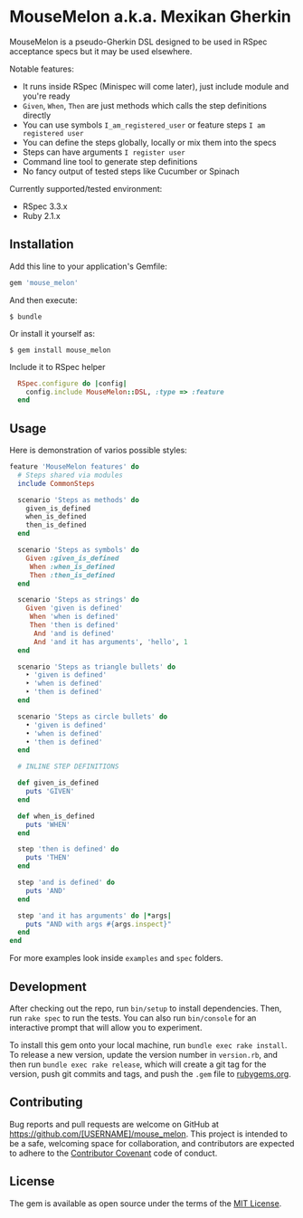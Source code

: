 # MouseMelon a.k.a. Mexikan Gherkin

MouseMelon is a pseudo-Gherkin DSL designed to be used in RSpec acceptance specs but it may be used elsewhere.

Notable features:

  * It runs inside RSpec (Minispec will come later), just include module and you're ready
  * `Given`, `When`, `Then` are just methods which calls the step definitions directly
  * You can use symbols `I_am_registered_user` or feature steps `I am registered user`
  * You can define the steps globally, locally or mix them into the specs
  * Steps can have arguments `I register user`
  * Command line tool to generate step definitions
  * No fancy output of tested steps like Cucumber or Spinach

Currently supported/tested environment:

  * RSpec 3.3.x
  * Ruby 2.1.x

## Installation

Add this line to your application's Gemfile:

```ruby
gem 'mouse_melon'
```

And then execute:

    $ bundle

Or install it yourself as:

    $ gem install mouse_melon

Include it to RSpec helper

```ruby
  RSpec.configure do |config|
    config.include MouseMelon::DSL, :type => :feature
  end
```

## Usage

Here is demonstration of varios possible styles:

```ruby
feature 'MouseMelon features' do
  # Steps shared via modules
  include CommonSteps

  scenario 'Steps as methods' do
    given_is_defined
    when_is_defined
    then_is_defined
  end

  scenario 'Steps as symbols' do
    Given :given_is_defined
     When :when_is_defined
     Then :then_is_defined
  end

  scenario 'Steps as strings' do
    Given 'given is defined'
     When 'when is defined'
     Then 'then is defined'
      And 'and is defined'
      And 'and it has arguments', 'hello', 1
  end

  scenario 'Steps as triangle bullets' do
    ‣ 'given is defined'
    ‣ 'when is defined'
    ‣ 'then is defined'
  end

  scenario 'Steps as circle bullets' do
    • 'given is defined'
    • 'when is defined'
    • 'then is defined'
  end

  # INLINE STEP DEFINITIONS

  def given_is_defined
    puts 'GIVEN'
  end

  def when_is_defined
    puts 'WHEN'
  end

  step 'then is defined' do
    puts 'THEN'
  end

  step 'and is defined' do
    puts 'AND'
  end

  step 'and it has arguments' do |*args|
    puts "AND with args #{args.inspect}"
  end
end
```

For more examples look inside `examples` and `spec` folders.

## Development

After checking out the repo, run `bin/setup` to install dependencies. Then, run `rake spec` to run the tests. You can also run `bin/console` for an interactive prompt that will allow you to experiment.

To install this gem onto your local machine, run `bundle exec rake install`. To release a new version, update the version number in `version.rb`, and then run `bundle exec rake release`, which will create a git tag for the version, push git commits and tags, and push the `.gem` file to [rubygems.org](https://rubygems.org).

## Contributing

Bug reports and pull requests are welcome on GitHub at https://github.com/[USERNAME]/mouse_melon. This project is intended to be a safe, welcoming space for collaboration, and contributors are expected to adhere to the [Contributor Covenant](contributor-covenant.org) code of conduct.


## License

The gem is available as open source under the terms of the [MIT License](http://opensource.org/licenses/MIT).

